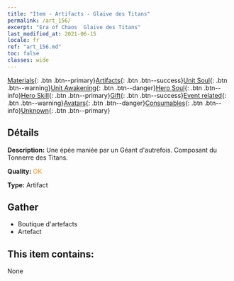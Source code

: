 ```yaml
---
title: "Item - Artifacts - Glaive des Titans"
permalink: /art_156/
excerpt: "Era of Chaos  Glaive des Titans"
last_modified_at: 2021-06-15
locale: fr
ref: "art_156.md"
toc: false
classes: wide
---
```

 [Materials](/ItemsFR/){: .btn .btn--primary}[Artifacts](/ItemsFR/Artifacts/){: .btn .btn--success}[Unit Soul](/ItemsFR/UnitSoul/){: .btn .btn--warning}[Unit Awakening](/ItemsFR/UnitAwakening/){: .btn .btn--danger}[Hero Soul](/ItemsFR/HeroSoul/){: .btn .btn--info}[Hero Skill](/ItemsFR/HeroSkill/){: .btn .btn--primary}[Gift](/ItemsFR/Gift/){: .btn .btn--success}[Event related](/ItemsFR/Events/){: .btn .btn--warning}[Avatars](/ItemsFR/Avatars/){: .btn .btn--danger}[Consumables](/ItemsFR/Consumables/){: .btn .btn--info}[Unknown](/ItemsFR/Unknown/){: .btn .btn--primary}

## Détails
 **Description:** Une épée maniée par un Géant d'autrefois. Composant du Tonnerre des Titans.

 **Quality:** <span style="color: #FF8C00">OK</span>

 **Type:** Artifact

## Gather

*    Boutique d'artefacts 
*    Artefact 

## This item contains:

  None

